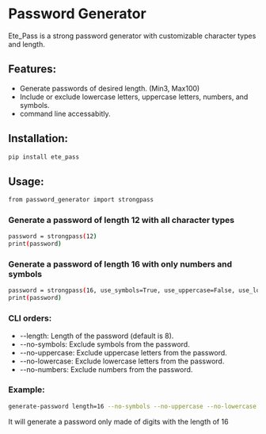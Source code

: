 # Password Generator

Ete_Pass is a strong password generator with customizable character types and length.

## Features:

- Generate passwords of desired length. (Min3, Max100)
- Include or exclude lowercase letters, uppercase letters, numbers, and symbols.
- command line accessabitly.

## Installation:

```sh
pip install ete_pass
```

## Usage:
```sh
from password_generator import strongpass
```

### Generate a password of length 12 with all character types
```sh
password = strongpass(12)
print(password)
```
### Generate a password of length 16 with only numbers and symbols
```sh
password = strongpass(16, use_symbols=True, use_uppercase=False, use_lowercase=False, use_numbers=True)
print(password)
```


### CLI orders:
  -  --length: Length of the password (default is 8).
  -  --no-symbols: Exclude symbols from the password.
  -  --no-uppercase: Exclude uppercase letters from the password.
  -  --no-lowercase: Exclude lowercase letters from the password.
  -  --no-numbers: Exclude numbers from the password.

### Example:
```sh
generate-password length=16 --no-symbols --no-uppercase --no-lowercase
```
It will generate a password only made of digits with the length of 16

